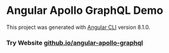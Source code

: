 # Angular Apollo GraphQL Demo

This project was generated with [Angular CLI](https://github.com/angular/angular-cli) version 8.1.0.

### Try Website [github.io/angular-apollo-graphql](https://harbirchahal.github.io/angular-apollo-graphql-demo/)
